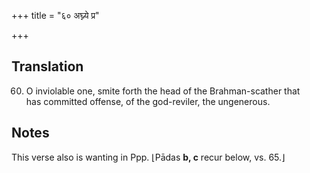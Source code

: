 +++
title = "६० अघ्न्ये प्र"

+++
## Translation
60. O inviolable one, smite forth the head of the Brahman-scather that  
has committed offense, of the god-reviler, the ungenerous.

## Notes
This verse also is wanting in Ppp. ⌊Pādas **b, c** recur below, vs. 65.⌋
